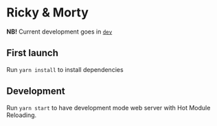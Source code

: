 # Ricky & Morty

**NB!** Current development goes in
[`dev`](https://patrofimov.github.io/Ricky-Morty-App/)

## First launch

Run `yarn install` to install dependencies

## Development

Run `yarn start` to have development mode
web server with Hot Module Reloading.
